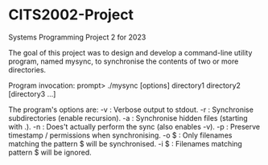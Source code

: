 # CITS2002-Project
Systems Programming Project 2 for 2023

The goal of this project was to design and develop a command-line utility program, named mysync, to synchronise the contents of two or more directories.

Program invocation:
prompt> ./mysync  [options]  directory1  directory2  [directory3  ...]

The program's options are:
-v : Verbose output to stdout.
-r : Synchronise subdirectories (enable recursion).
-a : Synchronise hidden files (starting with .).
-n : Does't actually perform the sync (also enables -v).
-p : Preserve timestamp / permissions when synchronising.
-o $ : Only filenames matching the pattern $ will be synchronised.
-i $ : Filenames matching pattern $ will be ignored.
